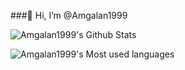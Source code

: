 ###👋 Hi, I’m @Amgalan1999


![Amgalan1999's Github Stats](https://github-readme-stats.vercel.app/api?username=Amgalan1999&show_icons=true&theme=vue&count_private=true&layout=compact)

![Amgalan1999's Most used languages](https://github-readme-stats.vercel.app/api/top-langs/?username=Amgalan1999&count_private=true&layout=compact)
